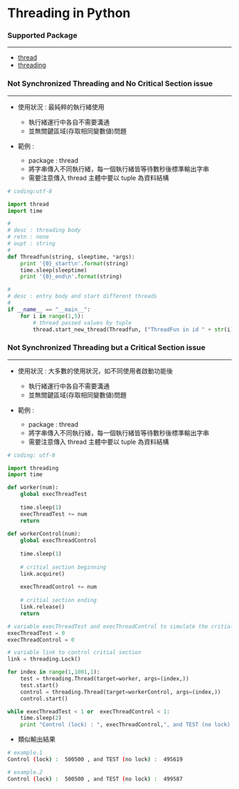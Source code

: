 # Threading in Python

<script type="text/javascript" src="../js/general.js"></script>

### Supported Package
---

* [thread](https://docs.python.org/2/library/thread.html)
* [threading](https://docs.python.org/2/library/threading.html)

### Not Synchronized Threading and No Critical Section issue
---

* 使用狀況 : 最純粹的執行緒使用
  * 執行緒運行中各自不需要溝通
  * 並無關鍵區域(存取相同變數値)問題

* 範例 :
  * package : thread
  * 將字串傳入不同執行緒，每一個執行緒皆等待數秒後標準輸出字串
  * 需要注意傳入 thread 主體中要以 tuple 為資料結構

```python
# coding:utf-8

import thread
import time

# 
# desc : threading body
# retn : none
# oupt : string
#
def Threadfun(string, sleeptime, *args):
    print '{0}_start\n'.format(string)
    time.sleep(sleeptime)
    print '{0}_end\n'.format(string)

#
# desc : entry body and start different threads
#
if __name__ == "__main__":
    for i in range(1,5):
        # thread passed values by tuple
        thread.start_new_thread(Threadfun, ("ThreadFun in id " + str(i), i))
```

### Not Synchronized Threading but a Critical Section issue
---

* 使用狀況 : 大多數的使用狀況，如不同使用者啟動功能後
  * 執行緒運行中各自不需要溝通
  * 並無關鍵區域(存取相同變數値)問題

* 範例 :
  * package : thread
  * 將字串傳入不同執行緒，每一個執行緒皆等待數秒後標準輸出字串
  * 需要注意傳入 thread 主體中要以 tuple 為資料結構

```python
# coding: utf-8 

import threading
import time

def worker(num):
    global execThreadTest
    
    time.sleep(1)   
    execThreadTest += num  
    return
    
def workerControl(num):
    global execThreadControl
    
    time.sleep(1)
    
    # critial section beginning
    link.acquire()
    
    execThreadControl += num
    
    # critial section ending
    link.release()    
    return

# variable execThreadTest and execThreadControl to simulate the critial object
execThreadTest = 0
execThreadControl = 0

# variable link to control critial section
link = threading.Lock()

for index in range(1,1001,1):
    test = threading.Thread(target=worker, args=(index,))
    test.start()    
    control = threading.Thread(target=workerControl, args=(index,))
    control.start()

while execThreadTest < 1 or  execThreadControl < 1:       
    time.sleep(2)
    print "Control (lock) : ", execThreadControl,", and TEST (no lock) : ", execThreadTest
```

* 類似輸出結果

```bash
# example.1
Control (lock) :  500500 , and TEST (no lock) :  495619

# example.2
Control (lock) :  500500 , and TEST (no lock) :  499587
```
